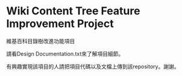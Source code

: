 # Wiki Content Tree Feature Improvement Project  
維基百科目錄樹改進功能項目

請看Design Documentation.txt來了解項目細節。

有興趣實現該項目的人請把項目代碼以及文檔上傳到該repository。謝謝。
